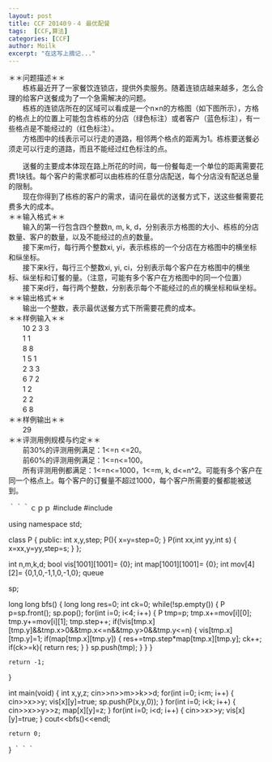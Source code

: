 ```yaml
---
layout: post
title: CCF 20140９-４ 最优配餐
tags:  [CCF,算法]
categories: [CCF]
author: Moilk
excerpt: "在这写上摘记..."
---
```


＊＊问题描述＊＊  
　　栋栋最近开了一家餐饮连锁店，提供外卖服务。随着连锁店越来越多，怎么合理的给客户送餐成为了一个急需解决的问题。  
　　栋栋的连锁店所在的区域可以看成是一个n×n的方格图（如下图所示），方格的格点上的位置上可能包含栋栋的分店（绿色标注）或者客户（蓝色标注），有一些格点是不能经过的（红色标注）。  
　　方格图中的线表示可以行走的道路，相邻两个格点的距离为1。栋栋要送餐必须走可以行走的道路，而且不能经过红色标注的点。  
  
　　送餐的主要成本体现在路上所花的时间，每一份餐每走一个单位的距离需要花费1块钱。每个客户的需求都可以由栋栋的任意分店配送，每个分店没有配送总量的限制。  
　　现在你得到了栋栋的客户的需求，请问在最优的送餐方式下，送这些餐需要花费多大的成本。  
＊＊输入格式＊＊  
　　输入的第一行包含四个整数n, m, k, d，分别表示方格图的大小、栋栋的分店数量、客户的数量，以及不能经过的点的数量。  
　　接下来m行，每行两个整数xi, yi，表示栋栋的一个分店在方格图中的横坐标和纵坐标。  
　　接下来k行，每行三个整数xi, yi, ci，分别表示每个客户在方格图中的横坐标、纵坐标和订餐的量。（注意，可能有多个客户在方格图中的同一个位置）  
　　接下来d行，每行两个整数，分别表示每个不能经过的点的横坐标和纵坐标。  
＊＊输出格式＊＊  
　　输出一个整数，表示最优送餐方式下所需要花费的成本。  
＊＊样例输入＊＊  
　　10 2 3 3  
　　1 1  
　　8 8  
　　1 5 1  
　　2 3 3  
　　6 7 2  
　　1 2  
　　2 2  
　　6 8  
＊＊样例输出＊＊  
　　29  
＊＊评测用例规模与约定＊＊  
　　前30%的评测用例满足：1<=n <=20。  
　　前60%的评测用例满足：1<=n<=100。  
　　所有评测用例都满足：1<=n<=1000，1<=m, k, d<=n^2。可能有多个客户在同一个格点上。每个客户的订餐量不超过1000，每个客户所需要的餐都能被送到。  

｀｀｀ｃｐｐ
#include <iostream>
#include <queue>

using namespace std;

class P {
	public:
		int x,y,step;
		P(){
			x=y=step=0;
		}
		P(int xx,int yy,int s) {
			x=xx,y=yy,step=s;
		}
};

int n,m,k,d;
bool vis[1001][1001]= {0};
int map[1001][1001]= {0};
int mov[4][2]= {0,1,0,-1,1,0,-1,0};
queue<P> sp;

long long bfs() {
	long long res=0;
	int ck=0;
	while(!sp.empty()) {
		P p=sp.front();
		sp.pop();
		for(int i=0; i<4; i++) {
			P tmp=p;
			tmp.x+=mov[i][0];
			tmp.y+=mov[i][1];
			tmp.step++;
			if(!vis[tmp.x][tmp.y]&&tmp.x>0&&tmp.x<=n&&tmp.y>0&&tmp.y<=n) {
				vis[tmp.x][tmp.y]=1;
				if(map[tmp.x][tmp.y]) {
					res+=tmp.step*map[tmp.x][tmp.y];
					ck++;
					if(ck>=k){
						return res;
					}
				}
				sp.push(tmp);
			}
		}
	}
	
	return -1;
}

int main(void) {
	int x,y,z;
	cin>>n>>m>>k>>d;
	for(int i=0; i<m; i++) {
		cin>>x>>y;
		vis[x][y]=true;
		sp.push(P(x,y,0));
	}
	for(int i=0; i<k; i++) {
		cin>>x>>y>>z;
		map[x][y]=z;
	}
	for(int i=0; i<d; i++) {
		cin>>x>>y;
		vis[x][y]=true;
	}
	cout<<bfs()<<endl;

	return 0;
}
｀｀｀